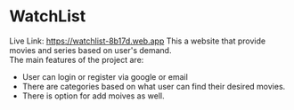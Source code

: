# WatchList
Live Link: https://watchlist-8b17d.web.app
This a website that provide movies and series based on user's demand. <br>
The main features of the project are:
* User can login or register via google or email
* There are categories based on what user can find their desired movies.
* There is option for add moives as well.


